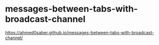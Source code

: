 # messages-between-tabs-with-broadcast-channel

https://ahmed0saber.github.io/messages-between-tabs-with-broadcast-channel/
